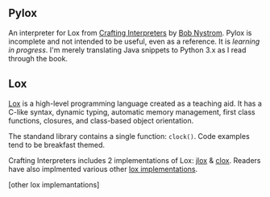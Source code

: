 ## Pylox

An interpreter for Lox from [Crafting Interpreters] by [Bob Nystrom].
Pylox is incomplete and not intended to be useful, even as a reference.
It is *learning in progress*. I'm merely translating Java snippets to Python
3.x as I read through the book.

## Lox

[Lox] is a high-level programming language created as a teaching aid.
It has a C-like syntax, dynamic typing, automatic memory management, first
class functions, closures, and class-based object orientation.

The standand library contains a single function: `clock()`. Code examples
tend to be breakfast themed.

Crafting Interpreters includes 2 implementations of Lox: [jlox] & [clox].
Readers have also implmented various other [lox implementations].

[bob nystrom]: http://stuffwithstuff.com/
[clox]: https://github.com/munificent/craftinginterpreters/tree/master/c
[crafting interpreters]: http://craftinginterpreters.com/
[jlox]: https://github.com/munificent/craftinginterpreters/tree/master/java/com/craftinginterpreters
[lox]: http://craftinginterpreters.com/the-lox-language.html
[lox implementations]: https://github.com/munificent/craftinginterpreters/wiki/Lox-implementations
[other lox implemantations]
